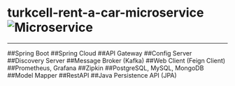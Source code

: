 # turkcell-rent-a-car-microservice![Microservice](https://github.com/tarikbozkurt/turkcell-rent-a-car-microservice/assets/18142344/82bf3714-8f8f-4150-9da1-418f286436e0)

----------------------------
##Spring Boot
##Spring Cloud
##API Gateway
##Config Server
##Discovery Server
##Message Broker (Kafka)
##Web Client (Feign Client)
##Prometheus, Grafana
##Zipkin
##PostgreSQL, MySQL, MongoDB
##Model Mapper
##RestAPI
##Java Persistence API (JPA)
